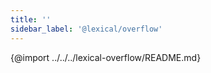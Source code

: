 ```yaml
---
title: ''
sidebar_label: '@lexical/overflow'
---
```


{@import ../../../lexical-overflow/README.md}
